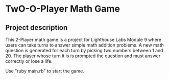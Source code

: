 # TwO-O-Player Math Game

## Project description

This 2-Player math game is a project for Lighthouse Labs Module 9 where users can take turns to answer simple math addition problems. A new math question is generated for each turn by picking two numbers between 1 and 20. The player whose turn it is is prompted the question and must answer correctly or lose a life.

Use "ruby main.rb" to start the game.
